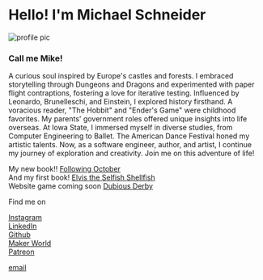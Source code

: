 # Hello! I'm Michael Schneider
![profile pic](https://github.com/mschneider247/Clayton_Graphs/assets/21366524/0dfe670c-5bff-4597-b337-f5891f403802)
### Call me Mike!

A curious soul inspired by Europe's castles and forests. I embraced storytelling through Dungeons and Dragons and experimented with paper flight contraptions, 
fostering a love for iterative testing. Influenced by Leonardo, Brunelleschi, and Einstein, I explored history firsthand. A voracious reader, "The Hobbit" and 
"Ender's Game" were childhood favorites. My parents' government roles offered unique insights into life overseas. At Iowa State, I immersed myself in diverse studies, 
from Computer Engineering to Ballet. The American Dance Festival honed my artistic talents. Now, as a software engineer, author, and artist, I continue my journey 
of exploration and creativity. Join me on this adventure of life!

My new book!! [Following October](https://a.co/d/2nFF1RV) <br>
And my first book! [Elvis the Selfish Shellfish](https://a.co/d/9Snlab5) <br>
 Website game coming soon [Dubious Derby](dubiousderby.com) <br>

 Find me on
 
[Instagram](https://www.instagram.com/mschneider247/) <br>
[LinkedIn](https://www.linkedin.com/in/mschneider247/) <br>
[Github](https://github.com/mschneider247/) <br>
[Maker World](https://makerworld.com/en/@spacetowel) <br>
[Patreon](patreon.com/user?u=3027707) <br>

[email](mike@spacetowel.com) <br>

